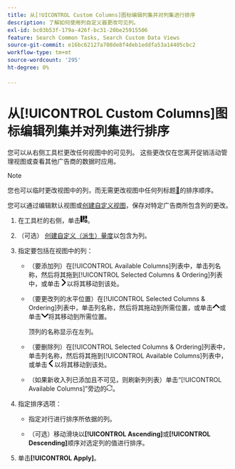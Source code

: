 ```yaml
---
title: 从[!UICONTROL Custom Columns]图标编辑列集并对列集进行排序
description: 了解如何使用列自定义器更改可见列。
exl-id: bc03b53f-179a-426f-bc31-20be25915506
feature: Search Common Tasks, Search Custom Data Views
source-git-commit: e16bc62127a708de8f4deb1eddfa53a14405cbc2
workflow-type: tm+mt
source-wordcount: '295'
ht-degree: 0%

---
```


# 从[!UICONTROL Custom Columns]图标编辑列集并对列集进行排序

您可以从右侧工具栏更改任何视图中的可见列。 这些更改仅在您离开促销活动管理视图或查看其他广告商的数据时应用。

>[!NOTE]
>
>您也可以临时更改视图中的列，而无需更改视图中任何列标题[&#128279;](/help/search-social-commerce/common-tasks/data-views/ad-hoc-settings/column-set-edit-column-heading.md)的排序顺序。
>
>您可以通过编辑默认视图或[创建自定义视图](/help/search-social-commerce/common-tasks/data-views/custom-default-views-manage.md#create-custom-view)，保存对特定广告商所包含列的更改。

1. 在工具栏的右侧，单击![列](/help/search-social-commerce/assets/custom-columns.png "列")。

1. （可选） [创建自定义（派生）量度](/help/search-social-commerce/common-tasks/custom-metrics/custom-metric-create.md)以包含为列。

1. 指定要包括在视图中的列：

   * （要添加列）在[!UICONTROL Available Columns]列表中，单击列名称，然后将其拖到[!UICONTROL Selected Columns & Ordering]列表中，或单击![添加列](/help/search-social-commerce/assets/chevron-right.png "添加列")以将其移动到该处。

   * （要更改列的水平位置）在[!UICONTROL Selected Columns & Ordering]列表中，单击列名称，然后将其拖动到所需位置，或单击![上移列](/help/search-social-commerce/assets/chevron-up.png "上移列")或单击![下移列](/help/search-social-commerce/assets/chevron-down.png "下移列")将其移动到所需位置。

     顶列的名称显示在左列。

   * （要删除列）在[!UICONTROL Selected Columns & Ordering]列表中，单击列名称，然后将其拖到[!UICONTROL Available Columns]列表中，或单击![删除](/help/search-social-commerce/assets/chevron-left.png "删除")以将其移动到该处。

   * （如果新收入列已添加且不可见，则刷新列列表）单击“[!UICONTROL Available Columns]”旁边的![刷新](/help/search-social-commerce/assets/refresh.png "刷新")。

1. 指定排序选项：

   * 指定对行进行排序所依据的列。

   * （可选）移动滑块以&#x200B;**[!UICONTROL Ascending]**&#x200B;或&#x200B;**[!UICONTROL Descending]**&#x200B;顺序对选定列的值进行排序。

1. 单击&#x200B;**[!UICONTROL Apply]**。
